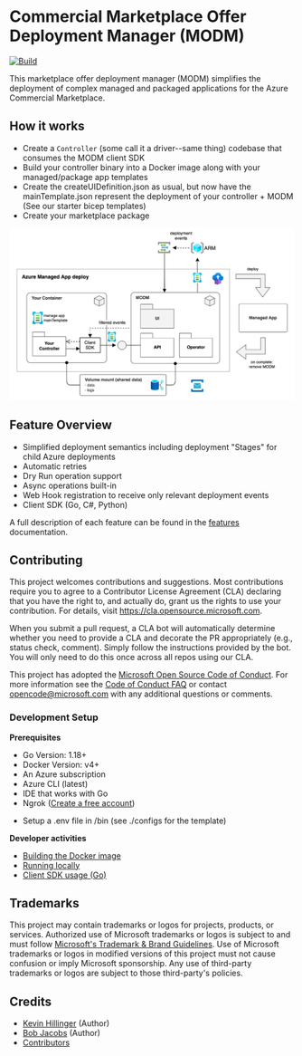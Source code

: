 # Commercial Marketplace Offer Deployment Manager (MODM)

[![Build](https://github.com/microsoft/commercial-marketplace-offer-deploy/actions/workflows/ci.yml/badge.svg)](https://github.com/microsoft/commercial-marketplace-offer-deploy/actions/workflows/ci.yml)

This marketplace offer deployment manager (MODM) simplifies the deployment of complex managed and packaged applications for the Azure Commercial Marketplace.


## How it works

- Create a `Controller` (some call it a driver--same thing) codebase that consumes the MODM client SDK
- Build your controller binary into a Docker image along with your managed/package app templates
- Create the createUIDefinition.json as usual, but now have the mainTemplate.json represent the deployment of your controller + MODM (See our starter bicep templates)
- Create your marketplace package


<img src="https://github.com/microsoft/commercial-marketplace-offer-deploy/blob/main/docs/img/modm-architecture.png?raw=true" />


## Feature Overview

- Simplified deployment semantics including deployment "Stages" for child Azure deployments
- Automatic retries
- Dry Run operation support
- Async operations built-in
- Web Hook registration to receive only relevant deployment events
- Client SDK (Go, C#, Python) 

A full description of each feature can be found in the [features](./docs/features.md) documentation.


## Contributing

This project welcomes contributions and suggestions.  Most contributions require you to agree to a
Contributor License Agreement (CLA) declaring that you have the right to, and actually do, grant us
the rights to use your contribution. For details, visit https://cla.opensource.microsoft.com.

When you submit a pull request, a CLA bot will automatically determine whether you need to provide
a CLA and decorate the PR appropriately (e.g., status check, comment). Simply follow the instructions
provided by the bot. You will only need to do this once across all repos using our CLA.

This project has adopted the [Microsoft Open Source Code of Conduct](https://opensource.microsoft.com/codeofconduct/).
For more information see the [Code of Conduct FAQ](https://opensource.microsoft.com/codeofconduct/faq/) or
contact [opencode@microsoft.com](mailto:opencode@microsoft.com) with any additional questions or comments.


### Development Setup

**Prerequisites**
- Go Version: 1.18+
- Docker Version: v4+
- An Azure subscription
- Azure CLI (latest)
- IDE that works with Go
- Ngrok ([Create a free account](https://ngrok.com/))
* Setup a .env file in /bin (see ./configs for the template)

**Developer activities**

- [Building the Docker image](./docs/docker-image.md)
- [Running locally](./docs/run-locally.md)
- [Client SDK usage (Go)](./docs/sdk-usage-go.md)

## Trademarks

This project may contain trademarks or logos for projects, products, or services. Authorized use of Microsoft 
trademarks or logos is subject to and must follow 
[Microsoft's Trademark & Brand Guidelines](https://www.microsoft.com/en-us/legal/intellectualproperty/trademarks/usage/general).
Use of Microsoft trademarks or logos in modified versions of this project must not cause confusion or imply Microsoft sponsorship.
Any use of third-party trademarks or logos are subject to those third-party's policies.

## Credits

- [Kevin Hillinger](https://github.com/kevinhillinger) (Author)
- [Bob Jacobs](https://github.com/bobjac) (Author)
- [Contributors](https://github.com/microsoft/commercial-marketplace-offer-deploy/graphs/contributors)
